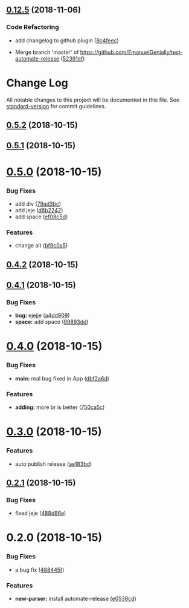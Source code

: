 ## [0.12.5](https://github.com/EmanuelGenially/test-automate-release/compare/v0.12.4...v0.12.5) (2018-11-06)


### Code Refactoring

* add changelog to github plugin ([8c4feec](https://github.com/EmanuelGenially/test-automate-release/commit/8c4feec))


* Merge branch 'master' of https://github.com/EmanuelGenially/test-automate-release ([52391ef](https://github.com/EmanuelGenially/test-automate-release/commit/52391ef))

# Change Log

All notable changes to this project will be documented in this file. See [standard-version](https://github.com/conventional-changelog/standard-version) for commit guidelines.

<a name="0.5.2"></a>
## [0.5.2](https://github.com/EmanuelGenially/test-automate-release/compare/v0.5.1...v0.5.2) (2018-10-15)



<a name="0.5.1"></a>
## [0.5.1](https://github.com/EmanuelGenially/test-automate-release/compare/v0.5.0...v0.5.1) (2018-10-15)



<a name="0.5.0"></a>
# [0.5.0](https://github.com/EmanuelGenially/test-automate-release/compare/v0.4.2...v0.5.0) (2018-10-15)


### Bug Fixes

* add div ([79ad3bc](https://github.com/EmanuelGenially/test-automate-release/commit/79ad3bc))
* add jeje ([d8b2242](https://github.com/EmanuelGenially/test-automate-release/commit/d8b2242))
* add space ([ef08c5d](https://github.com/EmanuelGenially/test-automate-release/commit/ef08c5d))


### Features

* change alt ([bf9c0a5](https://github.com/EmanuelGenially/test-automate-release/commit/bf9c0a5))



<a name="0.4.2"></a>
## [0.4.2](https://github.com/EmanuelGenially/test-automate-release/compare/v0.4.1...v0.4.2) (2018-10-15)



<a name="0.4.1"></a>
## [0.4.1](https://github.com/EmanuelGenially/test-automate-release/compare/v0.4.0...v0.4.1) (2018-10-15)


### Bug Fixes

* **bug:** ejejje ([a4dd909](https://github.com/EmanuelGenially/test-automate-release/commit/a4dd909))
* **space:** add space ([99893dd](https://github.com/EmanuelGenially/test-automate-release/commit/99893dd))



<a name="0.4.0"></a>
# [0.4.0](https://github.com/EmanuelGenially/test-automate-release/compare/v0.3.0...v0.4.0) (2018-10-15)


### Bug Fixes

* **main:**  real bug fixed in App ([dbf2a6d](https://github.com/EmanuelGenially/test-automate-release/commit/dbf2a6d))


### Features

* **adding:** more br is better ([750ca5c](https://github.com/EmanuelGenially/test-automate-release/commit/750ca5c))



<a name="0.3.0"></a>
# [0.3.0](https://github.com/EmanuelGenially/test-automate-release/compare/v0.2.1...v0.3.0) (2018-10-15)


### Features

* auto publish release ([ae183bd](https://github.com/EmanuelGenially/test-automate-release/commit/ae183bd))



<a name="0.2.1"></a>
## [0.2.1](https://github.com/EmanuelGenially/test-automate-release/compare/v0.2.0...v0.2.1) (2018-10-15)


### Bug Fixes

* fixed jeje ([488d86e](https://github.com/EmanuelGenially/test-automate-release/commit/488d86e))



<a name="0.2.0"></a>
# 0.2.0 (2018-10-15)


### Bug Fixes

* a bug fix ([488445f](https://github.com/EmanuelGenially/test-automate-release/commit/488445f))


### Features

* **new-parser:** install automate-release ([e0538cd](https://github.com/EmanuelGenially/test-automate-release/commit/e0538cd))
